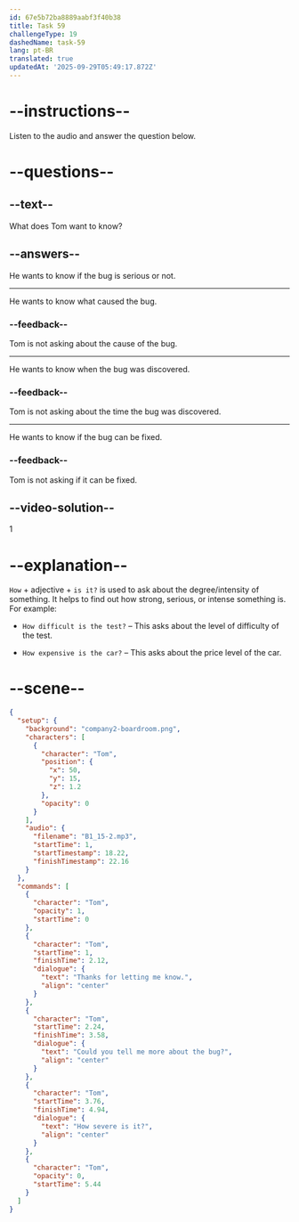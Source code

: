 ```yaml
---
id: 67e5b72ba8889aabf3f40b38
title: Task 59
challengeType: 19
dashedName: task-59
lang: pt-BR
translated: true
updatedAt: '2025-09-29T05:49:17.872Z'
---
```


<!-- (Audio) Tom: Thanks for letting me know. Can you tell me more about the bug? How severe is it? -->

# --instructions--

Listen to the audio and answer the question below.

# --questions--

## --text--

What does Tom want to know?

## --answers--

He wants to know if the bug is serious or not.

---

He wants to know what caused the bug.

### --feedback--

Tom is not asking about the cause of the bug.

---

He wants to know when the bug was discovered.

### --feedback--

Tom is not asking about the time the bug was discovered.

---

He wants to know if the bug can be fixed.

### --feedback--

Tom is not asking if it can be fixed.

## --video-solution--

1

# --explanation--

`How` + adjective + `is it?` is used to ask about the degree/intensity of something. It helps to find out how strong, serious, or intense something is. For example:

- `How difficult is the test?` – This asks about the level of difficulty of the test.

- `How expensive is the car?` – This asks about the price level of the car.

# --scene--

```json
{
  "setup": {
    "background": "company2-boardroom.png",
    "characters": [
      {
        "character": "Tom",
        "position": {
          "x": 50,
          "y": 15,
          "z": 1.2
        },
        "opacity": 0
      }
    ],
    "audio": {
      "filename": "B1_15-2.mp3",
      "startTime": 1,
      "startTimestamp": 18.22,
      "finishTimestamp": 22.16
    }
  },
  "commands": [
    {
      "character": "Tom",
      "opacity": 1,
      "startTime": 0
    },
    {
      "character": "Tom",
      "startTime": 1,
      "finishTime": 2.12,
      "dialogue": {
        "text": "Thanks for letting me know.",
        "align": "center"
      }
    },
    {
      "character": "Tom",
      "startTime": 2.24,
      "finishTime": 3.58,
      "dialogue": {
        "text": "Could you tell me more about the bug?",
        "align": "center"
      }
    },
    {
      "character": "Tom",
      "startTime": 3.76,
      "finishTime": 4.94,
      "dialogue": {
        "text": "How severe is it?",
        "align": "center"
      }
    },
    {
      "character": "Tom",
      "opacity": 0,
      "startTime": 5.44
    }
  ]
}
```

